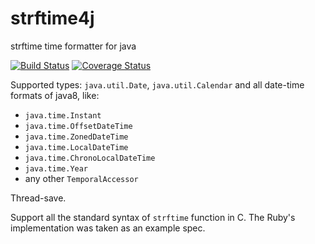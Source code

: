 # strftime4j
strftime time formatter for java

[![Build Status](https://travis-ci.com/msangel/strftime4j.svg?branch=master)](https://travis-ci.com/msangel/strftime4j)
[![Coverage Status](https://coveralls.io/repos/github/msangel/strftime4j/badge.svg?branch=master)](https://coveralls.io/github/msangel/strftime4j?branch=master)


Supported types: `java.util.Date`, `java.util.Calendar` and all date-time formats of java8, like:
* `java.time.Instant`
* `java.time.OffsetDateTime`
* `java.time.ZonedDateTime`
* `java.time.LocalDateTime`
* `java.time.ChronoLocalDateTime`
* `java.time.Year`
* any other `TemporalAccessor`

Thread-save.

Support all the standard syntax of `strftime` function in C.
The Ruby's implementation was taken as an example spec.
